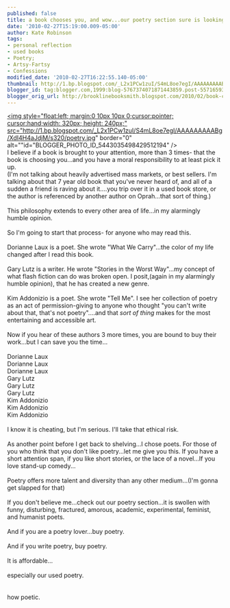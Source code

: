 ```yaml
---
published: false
title: a book chooses you, and wow...our poetry section sure is looking foxy.
date: '2010-02-27T15:19:00.009-05:00'
author: Kate Robinson
tags:
- personal reflection
- used books
- Poetry;
- Artsy-Fartsy
- Confessions
modified_date: '2010-02-27T16:22:55.140-05:00'
thumbnail: http://1.bp.blogspot.com/_L2x1PCw1zuI/S4mL8oe7egI/AAAAAAAAABg/XdI4H4aJdjM/s72-c/poetry.jpg
blogger_id: tag:blogger.com,1999:blog-5767374071871443859.post-5571659337296123960
blogger_orig_url: http://brooklinebooksmith.blogspot.com/2010/02/book-chooses-you-and-wowour-poetry.html
---
```


<a href="http://1.bp.blogspot.com/_L2x1PCw1zuI/S4mL8oe7egI/AAAAAAAAABg/XdI4H4aJdjM/s1600-h/poetry.jpg"><img style="float:left; margin:0 10px 10px 0;cursor:pointer; cursor:hand;width: 320px; height: 240px;" src="http://1.bp.blogspot.com/_L2x1PCw1zuI/S4mL8oe7egI/AAAAAAAAABg/XdI4H4aJdjM/s320/poetry.jpg" border="0" alt=""id="BLOGGER_PHOTO_ID_5443035498429512194" /></a><br />I believe if a book is brought to your attention, more than 3 times- that the book is choosing you...and you have a moral responsibility to at least pick it up.<br />(I'm not talking about heavily advertised mass markets, or best sellers. I'm talking about that 7 year old book that you've never heard of, and all of a sudden a friend is raving about it....you trip over it in a used book store, or the author is referenced by another author on Oprah...that sort of thing.)<br /><br />This philosophy extends to every other area of life...in my alarmingly humble opinion.<br /><br />So I'm going to start that process- for anyone who may read this.<br /><br />Dorianne Laux is a poet. She wrote "What We Carry"...the color of my life changed after I read this book. <br /><br />Gary Lutz is a writer. He wrote "Stories in the Worst Way"...my concept of what flash fiction can do was broken open. I posit,(again in my alarmingly humble opinion), that he has created a new genre.<br /><br />Kim Addonizio is a poet. She wrote "Tell Me". I see her collection of poetry as an act of permission-giving to anyone who thought "you can't write about that, that's not poetry"....and that <em>sort of thing </em>makes for the most entertaining and accessible art.<br /><br />Now if you hear of these authors 3 more times, you are bound to buy their work...but I can save you the time...<br /><br />Dorianne Laux<br />Dorianne Laux<br />Dorianne Laux<br />Gary Lutz<br />Gary Lutz<br />Gary Lutz<br />Kim Addonizio<br />Kim Addonizio<br />Kim Addonizio<br /><br />I know it is cheating, but I'm serious. I'll take that ethical risk.<br /><br />As another point before I get back to shelving...I chose poets. For those of you who think that you don't like poetry...let me give you this. If you have a short attention span, if you like short stories, or the lace of a novel...If you love stand-up comedy...<br /><br />Poetry offers more talent and diversity than any other medium...(I'm gonna get slapped for that)<br /><br />If you don't believe me...check out our poetry section...it is swollen with funny, disturbing, fractured, amorous, academic, experimental, feminist, and humanist poets. <br /><br />And if you are a poetry lover...buy poetry. <br /><br />And if you write poetry, buy poetry.<br /><br />It is affordable...<br /><br />especially our used poetry. <br /><br /><br />how poetic.